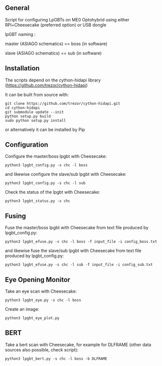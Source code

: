 ## General

Script for configuring LpGBTs on ME0 Optohybrid using either RPi+Cheesecake (preferred option) or USB dongle

lpGBT naming :

master (ASIAGO schematics) == boss (in software)

slave (ASIAGO schematics) == sub (in software)

## Installation

The scripts depend on the cython-hidapi library (https://github.com/trezor/cython-hidapi)

It can be built from source with:

```
git clone https://github.com/trezor/cython-hidapi.git
cd cython-hidapi
git submodule update --init
python setup.py build
sudo python setup.py install
```

or alternatively it can be installed by Pip

## Configuration

Configure the master/boss lpgbt with Cheesecake:

```python3 lpgbt_config.py -s chc -l boss```

and likewise configure the slave/sub lpgbt with Cheesecake:

```python3 lpgbt_config.py -s chc -l sub```

Check the status of the lpgbt with Cheesecake:

```python3 lpgbt_status.py -s chc```

## Fusing

Fuse the master/boss lpgbt with Cheesecake from text file produced by lpgbt_config.py:

```python3 lpgbt_efuse.py -s chc -l boss -f input_file -i config_boss.txt```

and likewise fuse the slave/sub lpgbt with Cheesecake from text file produced by lpgbt_config.py:

```python3 lpgbt_efuse.py -s chc -l sub -f input_file -i config_sub.txt```


## Eye Opening Monitor

Take an eye scan with Cheesecake:

```python3 lpgbt_eye.py -s chc -l boss```

Create an image:

```python3 lpgbt_eye_plot.py```

## BERT

Take a bert scan with Cheesecake, for example for DLFRAME (other data sources also possible, check script):

```python3 lpgbt_bert.py -s chc -l boss -b DLFRAME```
